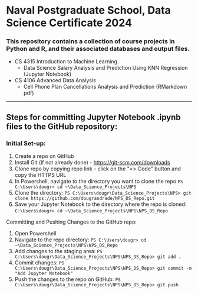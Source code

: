 # Naval Postgraduate School, Data Science Certificate 2024

### This repository contains a collection of course projects in Python and R, and their associated databases and output files.

- CS 4315 Introduction to Machine Learning
	- Data Science Salary Analysis and Prediction Using KNN Regression (Jupyter Notebook)
- CS 4106 Advanced Data Analysis
	- Cell Phone Plan Cancellations Analysis and Prediction (RMarkdown pdf)


-------------------------------------------------------------------------------
## Steps for committing Jupyter Notebook .ipynb files to the GitHub repository:
### Initial Set-up:
1. Create a repo on GitHub
2. Install Git (if not already done) - https://git-scm.com/downloads
3. Clone repo by copying repo link - click on the "<> Code" button and copy the HTTPS URL
4. In Powershell, navigate to the directory you want to clone the repo
	`PS C:\Users\dougr> cd ~\Data_Science_Projects\NPS`
6. Clone the directory:
	`PS C:\Users\dougr\Data_Science_Projects\NPS> git clone https://github.com/dougrandrade/NPS_DS_Repo.git`
7. Save your Jupyter Notebook to the directory where the repo is cloned:
	`C:\Users\dougr> cd ~\Data_Science_Projects\NPS\NPS_DS_Repo`

Committing and Pushing Changes to the GitHub repo:
1. Open Powershell
2. Navigate to the repo directory: 
	`PS C:\Users\dougr> cd ~\Data_Science_Projects\NPS\NPS_DS_Repo`
3. Add changes to the staging area:
	`PS C:\Users\dougr\Data_Science_Projects\NPS\NPS_DS_Repo> git add .`
4. Commit changes:
	`PS C:\Users\dougr\Data_Science_Projects\NPS\NPS_DS_Repo> git commit -m "Add Jupyter Notebook"`
5. Push the changes to the repo on GitHub:
	`PS C:\Users\dougr\Data_Science_Projects\NPS\NPS_DS_Repo> git push`

